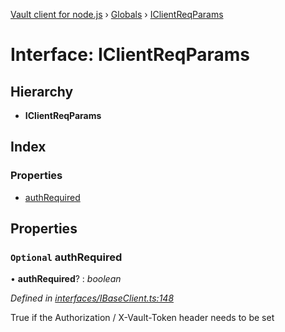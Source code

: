 [Vault client for node.js](../README.md) › [Globals](../globals.md) › [IClientReqParams](iclientreqparams.md)

# Interface: IClientReqParams

## Hierarchy

* **IClientReqParams**

## Index

### Properties

* [authRequired](iclientreqparams.md#optional-authrequired)

## Properties

### `Optional` authRequired

• **authRequired**? : *boolean*

*Defined in [interfaces/IBaseClient.ts:148](https://github.com/theogravity/vault-tacular/blob/2b36c08/src/interfaces/IBaseClient.ts#L148)*

True if the Authorization / X-Vault-Token header needs to be set
